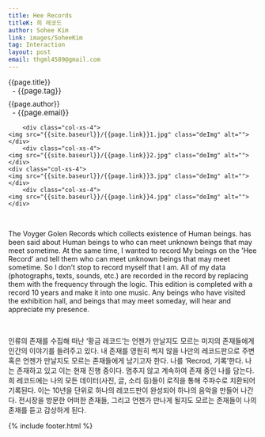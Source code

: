 ```yaml
---
title: Hee Records
titleK: 희 레코드
author: Sohee Kim
link: images/SoheeKim
tag: Interaction
layout: post
email: thgml4589@gmail.com
---	
```


<div class="container">

<div class="deDep">
{{page.title}}<br>
<p style="font-size:15px; margin:0px; padding:0px 0px 0px 8px; margin:0px 0px 8px 0px;">- {{page.tag}}</p>
{{page.author}}<br>
<p style="font-size:15px; margin:0px; padding:0px 0px 0px 8px;">- {{page.email}}</p>
</div>


<div class="row" class="imgcolor">
	
		<div class="col-xs-4">
	<img src="{{site.baseurl}}/{{page.link}}1.jpg" class="deImg" alt=""></div>
		<div class="col-xs-4">
	<img src="{{site.baseurl}}/{{page.link}}2.jpg" class="deImg" alt=""></div>
	<div class="col-xs-4">
	<img src="{{site.baseurl}}/{{page.link}}3.jpg" class="deImg" alt=""></div>
		<div class="col-xs-4">
	<img src="{{site.baseurl}}/{{page.link}}4.jpg" class="deImg" alt=""></div>
	
</div>
<br>

<div class="det lato">



The Voyger Golen Records  which collects existence of Human beings. has been said about Human beings to who can meet unknown beings that may meet sometime.
At the same time, I wanted to record My beings on the 'Hee Record' and tell them who can meet unknown beings that may meet sometime. So I don’t stop to record myself that I am.
All of my data (photographs, texts, sounds, etc.) are recorded in the record by replacing them with the frequency through the logic. This edition is completed with a record 10 years and make it into one music. Any beings who have visited the exhibition hall, and beings that may meet someday, will hear and appreciate my presence.
 


</div>

<br>

<div class="noto">

인류의 존재를 수집해 떠난 ‘황금 레코드’는 언젠가 만날지도 모르는 미지의 존재들에게 인간의 이야기를 들려주고 있다.
내 존재를 영원히 썩지 않을 나만의 레코드판으로 주변 혹은 언젠가 만날지도 모르는 존재들에게 남기고자 한다. 나를 ‘Recrod, 기록’한다. 나는 존재하고 있고 이는 현재 진행 중이다. 멈추지 않고 계속하여 존재 중인 나를 담는다.
희 레코드에는 나의 모든 데이터(사진, 글, 소리 등)들이 로직을 통해 주파수로 치환되어 기록된다. 이는 10년을 단위로 하나의 레코드판이 완성되어 하나의 음악을 만들어 나간다. 전시장을 방문한 어떠한 존재들, 그리고 언젠가 만나게 될지도 모르는 존재들이 나의 존재를 듣고 감상하게 된다. 


</div>
 {% include footer.html %}
